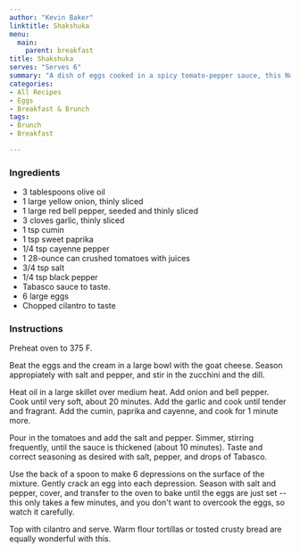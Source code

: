 ```yaml
---
author: "Kevin Baker"
linktitle: Shakshuka
menu:
  main:
    parent: breakfast
title: Shakshuka
serves: "Serves 6"
summary: "A dish of eggs cooked in a spicy tomato-pepper sauce, this North African favorite is great anytime but perfect hangover fare."
categories:
- All Recipes
- Eggs
- Breakfast & Brunch
tags:
- Brunch
- Breakfast

---
```

### Ingredients

<div class="ingredient-list">

* 3 tablespoons olive oil  
* 1 large yellow onion, thinly sliced  
* 1 large red bell pepper, seeded and thinly sliced  
* 3 cloves garlic, thinly sliced  
* 1 tsp cumin  
* 1 tsp sweet paprika  
* 1/4 tsp cayenne pepper  
* 1 28-ounce can crushed tomatoes with juices  
* 3/4 tsp salt  
* 1/4 tsp black pepper  
* Tabasco sauce to taste.
* 6 large eggs  
* Chopped cilantro to taste  

</div>

### Instructions

Preheat oven to 375 F.

Beat the eggs and the cream in a large bowl with the goat cheese. Season appropiately with salt and pepper, and stir in the zucchini and the dill.

Heat oil in a large skillet over medium heat. Add onion and bell pepper. Cook until very soft, about 20 minutes. Add the garlic and cook until tender and fragrant. Add the cumin, paprika and cayenne, and cook for 1 minute more.

Pour in the tomatoes and add the salt and pepper. Simmer, stirring frequently, until the sauce is thickened (about 10 minutes). Taste and correct seasoning as desired with salt, pepper, and drops of Tabasco.

Use the back of a spoon to make 6 depressions on the surface of the mixture.  Gently crack an egg into each depression. Season with salt and pepper, cover, and transfer to the oven to bake until the eggs are just set -- this only takes a few minutes, and you don't want to overcook the eggs, so watch it carefully.

Top with cilantro and serve.  Warm flour tortillas or tosted crusty bread are equally wonderful with this.
